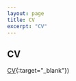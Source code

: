```yaml
---
layout: page
title: CV
excerpt: "CV"
---
```


## CV

[CV](docs\Joseph_Fogarty_CV_Aug_26_2020.pdf){:target="_blank"})

<!-- ### Footer

Last updated: May 2013 -->

